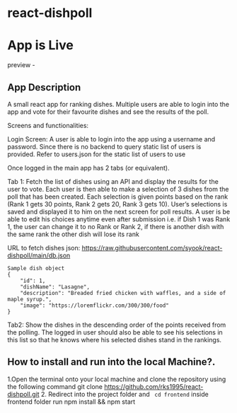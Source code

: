 # react-dishpoll

# App is Live

preview -

## App Description

A small react app for ranking dishes. Multiple users are able to login into the app and vote for their favourite dishes and see the results of the poll.

Screens and functionalities:

Login Screen: A user is able to login into the app using a username and password. Since there is no backend to query static list of users is provided. Refer to users.json for the static list of users to use

Once logged in the main app has 2 tabs (or equivalent).

Tab 1: Fetch the list of dishes using an API and display the results for the user to vote. Each user is then able to make a selection of 3 dishes from the poll that has been created. Each selection is given points based on the rank (Rank 1 gets 30 points, Rank 2 gets 20, Rank 3 gets 10). User’s selections is saved and displayed it to him on the next screen for poll results. A user is be able to edit his choices anytime even after submission i.e. if Dish 1 was Rank 1, the user can change it to no Rank or Rank 2, if there is another dish with the same rank the other dish will lose its rank

URL to fetch dishes json: https://raw.githubusercontent.com/syook/react-dishpoll/main/db.json

```
Sample dish object
{
    "id": 1,
    "dishName": "Lasagne",
    "description": "Breaded fried chicken with waffles, and a side of maple syrup.",
    "image": "https://loremflickr.com/300/300/food"
}
```

Tab2: Show the dishes in the descending order of the points received from the polling. The logged in user should also be able to see his selections in this list so that he knows where his selected dishes stand in the rankings.

## How to install and run into the local Machine?.

1.Open the terminal onto your local machine and clone the repository using the following command git clone https://github.com/rks1995/react-dishpoll.git 2. Redirect into the project folder and ` cd frontend` inside frontend folder run npm install && npm start
